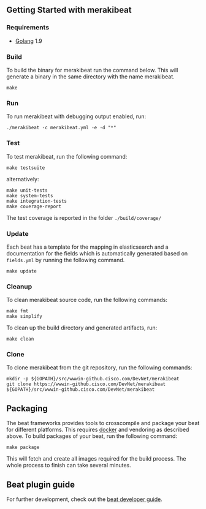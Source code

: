 ## Getting Started with merakibeat

### Requirements

* [Golang](https://golang.org/dl/) 1.9


### Build

To build the binary for merakibeat run the command below. This will generate a binary
in the same directory with the name merakibeat.

```
make
```


### Run

To run merakibeat with debugging output enabled, run:

```
./merakibeat -c merakibeat.yml -e -d "*"
```


### Test

To test merakibeat, run the following command:

```
make testsuite
```

alternatively:
```
make unit-tests
make system-tests
make integration-tests
make coverage-report
```

The test coverage is reported in the folder `./build/coverage/`

### Update

Each beat has a template for the mapping in elasticsearch and a documentation for the fields
which is automatically generated based on `fields.yml` by running the following command.

```
make update
```


### Cleanup

To clean  merakibeat source code, run the following commands:

```
make fmt
make simplify
```

To clean up the build directory and generated artifacts, run:

```
make clean
```


### Clone

To clone merakibeat from the git repository, run the following commands:

```
mkdir -p ${GOPATH}/src/wwwin-github.cisco.com/DevNet/merakibeat
git clone https://wwwin-github.cisco.com/DevNet/merakibeat ${GOPATH}/src/wwwin-github.cisco.com/DevNet/merakibeat
```



## Packaging

The beat frameworks provides tools to crosscompile and package your beat for different platforms. This requires [docker](https://www.docker.com/) and vendoring as described above. To build packages of your beat, run the following command:

```
make package
```

This will fetch and create all images required for the build process. The whole process to finish can take several minutes.

## Beat plugin guide
For further development, check out the [beat developer guide](https://www.elastic.co/guide/en/beats/libbeat/current/new-beat.html).
